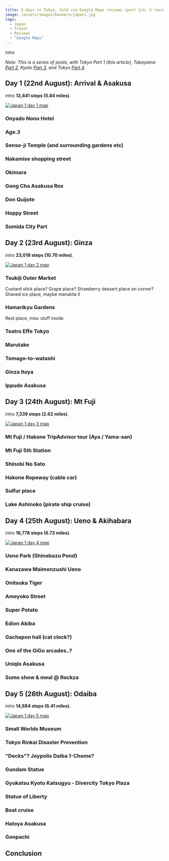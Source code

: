 ```yaml
---
title: 5 days in Tokyo, told via Google Maps reviews (part 1/4, X reviews)
image: /assets/images/banners/japan1.jpg
tags:
  - Japan
  - Travel
  - Reviews
  - "Google Maps"
---
```


intro

_Note: This is a series of posts, with Tokyo Part 1 (this article), Takayama [Part 2](/japan-part-2-takayama/), Kyoto [Part 3](/japan-part-3-kyoto/), and Tokyo [Part 4](/japan-part-4-tokyo/)._

## Day 1 (22nd August): Arrival & Asakusa

intro **13,441 steps (5.84 miles)**.

[![Japan 1 day 1 map](/assets/images/2025/japan1-day1-thumbnail.png)](/assets/images/2025/japan1-day1.png)

### Onyado Nono Hotel

### Age.3

### Senso-ji Temple (and surrounding gardens etc)

### Nakamise shopping street

### Okimara

### Gong Cha Asakusa Rox

### Don Quijote

### Hoppy Street

### Sumida City Part

## Day 2 (23rd August): Ginza

intro **23,018 steps (10.70 miles)**.

[![Japan 1 day 2 map](/assets/images/2025/japan1-day2-thumbnail.png)](/assets/images/2025/japan1-day2.png)

### Tsukiji Outer Market

Custard stick place? Grape place? Strawberry dessert place on corner? Shaved ice place, maybe marukita II

### Hamarikyu Gardens

Rest place, misc stuff inside

### Teatro Effe Tokyo

### Marutake

### Tomago-to-watashi

### Ginza Itoya

### Ippudo Asakusa

## Day 3 (24th August): Mt Fuji

intro **7,339 steps (2.62 miles)**.

[![Japan 1 day 3 map](/assets/images/2025/japan1-day3-thumbnail.png)](/assets/images/2025/japan1-day3.png)

### Mt Fuji / Hakone TripAdvisor tour (Aya / Yama-san)

### Mt Fuji 5th Station

### Shinobi No Sato

### Hakone Ropeway (cable car)

### Sulfur place

### Lake Ashinoko (pirate ship cruise)

## Day 4 (25th August): Ueno & Akihabara

intro **16,778 steps (6.73 miles)**.

[![Japan 1 day 4 map](/assets/images/2025/japan1-day4-thumbnail.png)](/assets/images/2025/japan1-day4.png)

### Ueno Park (Shinobazu Pond)

### Kanazawa Maimonzushi Ueno

### Onitsuka Tiger

### Ameyoko Street

### Super Potato

### Edion Akiba

### Gachapon hall (cat clock?)

### One of the GiGo arcades..?

### Uniqlo Asakusa

### Sumo show & meal @ Rockza

## Day 5 (26th August): Odaiba

intro **14,684 steps (6.41 miles)**.

[![Japan 1 day 5 map](/assets/images/2025/japan1-day5-thumbnail.png)](/assets/images/2025/japan1-day5.png)

### Small Worlds Museum

### Tokyo Rinkai Disaster Prevention

### "Decks"? Joypolis Daiba 1-Chome?

### Gundam Statue

### Gyukatsu Kyoto Katsugyu - Divercity Tokyo Plaza

### Statue of Liberty

### Boat cruise

### Hatoya Asakusa

### Gonpachi

## Conclusion
